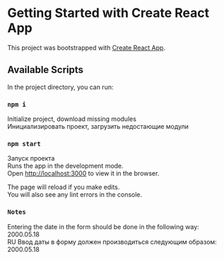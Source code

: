 # Getting Started with Create React App

This project was bootstrapped with [Create React App](https://github.com/facebook/create-react-app).

## Available Scripts

In the project directory, you can run:

### `npm i`

Initialize project, download missing modules <br>
Инициализировать проект, загрузить недостающие модули

### `npm start`

Запуск проекта<br>
Runs the app in the development mode.\
Open [http://localhost:3000](http://localhost:3000) to view it in the browser.

The page will reload if you make edits.\
You will also see any lint errors in the console.

### `Notes`

Entering the date in the form should be done in the following way:
2000.05.18
<br>
RU
Ввод даты в форму должен производиться следующим образом:
2000.05.18




